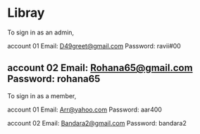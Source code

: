 Libray
====================

To sign in as an admin,

account 01
Email: D49greet@gmail.com
Password: ravii#00

account 02
Email: Rohana65@gmail.com
Password: rohana65
------------------------------

To sign in as a member,

account 01
Email: Arr@yahoo.com
Password: aar400

account 02
Email: Bandara2@gmail.com
Password: bandara2
